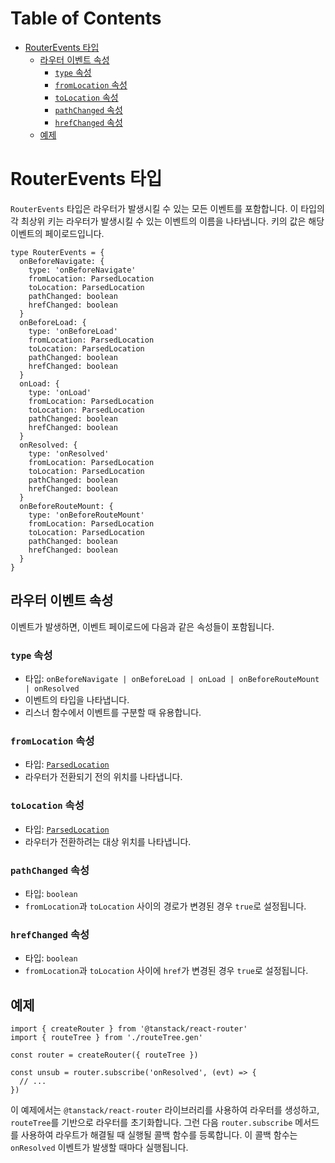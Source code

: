 # Table of Contents

- [RouterEvents 타입](#routerevents-타입)
  - [라우터 이벤트 속성](#라우터-이벤트-속성)
    - [`type` 속성](#type-속성)
    - [`fromLocation` 속성](#fromlocation-속성)
    - [`toLocation` 속성](#tolocation-속성)
    - [`pathChanged` 속성](#pathchanged-속성)
    - [`hrefChanged` 속성](#hrefchanged-속성)
  - [예제](#예제)

# RouterEvents 타입

`RouterEvents` 타입은 라우터가 발생시킬 수 있는 모든 이벤트를 포함합니다. 이 타입의 각 최상위 키는 라우터가 발생시킬 수 있는 이벤트의 이름을 나타냅니다. 키의 값은 해당 이벤트의 페이로드입니다.

```tsx
type RouterEvents = {
  onBeforeNavigate: {
    type: 'onBeforeNavigate'
    fromLocation: ParsedLocation
    toLocation: ParsedLocation
    pathChanged: boolean
    hrefChanged: boolean
  }
  onBeforeLoad: {
    type: 'onBeforeLoad'
    fromLocation: ParsedLocation
    toLocation: ParsedLocation
    pathChanged: boolean
    hrefChanged: boolean
  }
  onLoad: {
    type: 'onLoad'
    fromLocation: ParsedLocation
    toLocation: ParsedLocation
    pathChanged: boolean
    hrefChanged: boolean
  }
  onResolved: {
    type: 'onResolved'
    fromLocation: ParsedLocation
    toLocation: ParsedLocation
    pathChanged: boolean
    hrefChanged: boolean
  }
  onBeforeRouteMount: {
    type: 'onBeforeRouteMount'
    fromLocation: ParsedLocation
    toLocation: ParsedLocation
    pathChanged: boolean
    hrefChanged: boolean
  }
}
```


## 라우터 이벤트 속성

이벤트가 발생하면, 이벤트 페이로드에 다음과 같은 속성들이 포함됩니다.


### `type` 속성

- 타입: `onBeforeNavigate | onBeforeLoad | onLoad | onBeforeRouteMount | onResolved`
- 이벤트의 타입을 나타냅니다.
- 리스너 함수에서 이벤트를 구분할 때 유용합니다.


### `fromLocation` 속성

- 타입: [`ParsedLocation`](./ParsedLocationType.md)
- 라우터가 전환되기 전의 위치를 나타냅니다.


### `toLocation` 속성

- 타입: [`ParsedLocation`](./ParsedLocationType.md)
- 라우터가 전환하려는 대상 위치를 나타냅니다.


### `pathChanged` 속성

- 타입: `boolean`
- `fromLocation`과 `toLocation` 사이의 경로가 변경된 경우 `true`로 설정됩니다.


### `hrefChanged` 속성

- 타입: `boolean`
- `fromLocation`과 `toLocation` 사이에 `href`가 변경된 경우 `true`로 설정됩니다.


## 예제

```tsx
import { createRouter } from '@tanstack/react-router'
import { routeTree } from './routeTree.gen'

const router = createRouter({ routeTree })

const unsub = router.subscribe('onResolved', (evt) => {
  // ...
})
```

이 예제에서는 `@tanstack/react-router` 라이브러리를 사용하여 라우터를 생성하고, `routeTree`를 기반으로 라우터를 초기화합니다. 그런 다음 `router.subscribe` 메서드를 사용하여 라우트가 해결될 때 실행될 콜백 함수를 등록합니다. 이 콜백 함수는 `onResolved` 이벤트가 발생할 때마다 실행됩니다.


